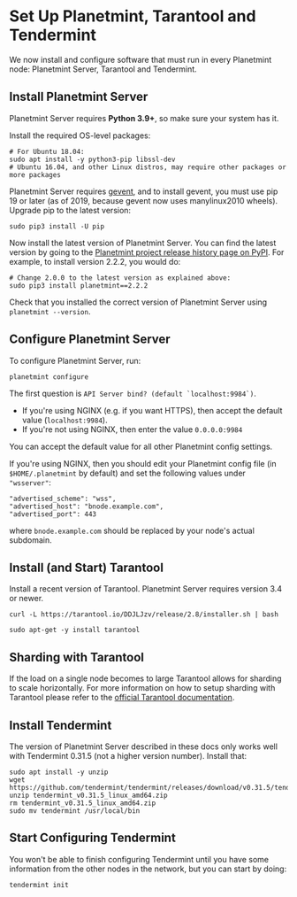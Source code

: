 <!---
Copyright © 2020 Interplanetary Database Association e.V.,
Planetmint and IPDB software contributors.
SPDX-License-Identifier: (Apache-2.0 AND CC-BY-4.0)
Code is Apache-2.0 and docs are CC-BY-4.0
--->

# Set Up Planetmint, Tarantool and Tendermint

We now install and configure software that must run
in every Planetmint node: Planetmint Server,
Tarantool and Tendermint.

## Install Planetmint Server

Planetmint Server requires **Python 3.9+**, so make sure your system has it.

Install the required OS-level packages:

```
# For Ubuntu 18.04:
sudo apt install -y python3-pip libssl-dev
# Ubuntu 16.04, and other Linux distros, may require other packages or more packages
```

Planetmint Server requires [gevent](http://www.gevent.org/), and to install gevent, you must use pip 19 or later (as of 2019, because gevent now uses manylinux2010 wheels). Upgrade pip to the latest version:

```
sudo pip3 install -U pip
```

Now install the latest version of Planetmint Server.
You can find the latest version by going
to the [Planetmint project release history page on PyPI](https://pypi.org/project/Planetmint/#history).
For example, to install version 2.2.2, you would do:

```
# Change 2.0.0 to the latest version as explained above:
sudo pip3 install planetmint==2.2.2
```

Check that you installed the correct version of Planetmint Server using `planetmint --version`.

## Configure Planetmint Server

To configure Planetmint Server, run:

```
planetmint configure
```

The first question is ``API Server bind? (default `localhost:9984`)``.

* If you're using NGINX (e.g. if you want HTTPS),
  then accept the default value (`localhost:9984`).
* If you're not using NGINX, then enter the value `0.0.0.0:9984`

You can accept the default value for all other Planetmint config settings.

If you're using NGINX, then you should edit your Planetmint config file
(in `$HOME/.planetmint` by default) and set the following values
under `"wsserver"`:

```
"advertised_scheme": "wss",
"advertised_host": "bnode.example.com",
"advertised_port": 443
```

where `bnode.example.com` should be replaced by your node's actual subdomain.

## Install (and Start) Tarantool

Install a recent version of Tarantool.
Planetmint Server requires version 3.4 or newer.

```
curl -L https://tarantool.io/DDJLJzv/release/2.8/installer.sh | bash

sudo apt-get -y install tarantool
```

## Sharding with Tarantool

If the load on a single node becomes to large Tarantool allows for sharding to scale horizontally.
For more information on how to setup sharding with Tarantool please refer to the [official Tarantool documentation](https://www.tarantool.io/en/doc/latest/reference/reference_rock/vshard/vshard_index/).

## Install Tendermint

The version of Planetmint Server described in these docs only works well
with Tendermint 0.31.5 (not a higher version number). Install that:

```
sudo apt install -y unzip
wget https://github.com/tendermint/tendermint/releases/download/v0.31.5/tendermint_v0.31.5_linux_amd64.zip
unzip tendermint_v0.31.5_linux_amd64.zip
rm tendermint_v0.31.5_linux_amd64.zip
sudo mv tendermint /usr/local/bin
```

## Start Configuring Tendermint

You won't be able to finish configuring Tendermint until you have some information
from the other nodes in the network, but you can start by doing:

```
tendermint init
```
